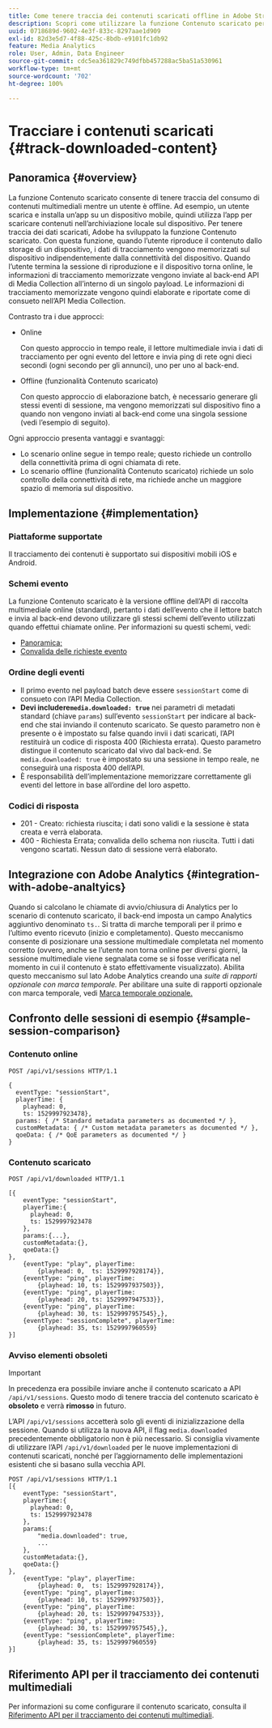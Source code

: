 ```yaml
---
title: Come tenere traccia dei contenuti scaricati offline in Adobe Streaming Media
description: Scopri come utilizzare la funzione Contenuto scaricato per tenere traccia del consumo di contenuti multimediali quando un utente è offline.
uuid: 0718689d-9602-4e3f-833c-8297aae1d909
exl-id: 82d3e5d7-4f88-425c-8bdb-e9101fc1db92
feature: Media Analytics
role: User, Admin, Data Engineer
source-git-commit: cdc5ea361829c749dfbb457288ac5ba51a530961
workflow-type: tm+mt
source-wordcount: '702'
ht-degree: 100%

---
```


# Tracciare i contenuti scaricati {#track-downloaded-content}

## Panoramica  {#overview}

La funzione Contenuto scaricato consente di tenere traccia del consumo di contenuti multimediali mentre un utente è offline. Ad esempio, un utente scarica e installa un’app su un dispositivo mobile, quindi utilizza l’app per scaricare contenuti nell’archiviazione locale sul dispositivo. Per tenere traccia dei dati scaricati, Adobe ha sviluppato la funzione Contenuto scaricato. Con questa funzione, quando l’utente riproduce il contenuto dallo storage di un dispositivo, i dati di tracciamento vengono memorizzati sul dispositivo indipendentemente dalla connettività del dispositivo. Quando l’utente termina la sessione di riproduzione e il dispositivo torna online, le informazioni di tracciamento memorizzate vengono inviate al back-end API di Media Collection all’interno di un singolo payload. Le informazioni di tracciamento memorizzate vengono quindi elaborate e riportate come di consueto nell’API Media Collection.

Contrasto tra i due approcci:

* Online

   Con questo approccio in tempo reale, il lettore multimediale invia i dati di tracciamento per ogni evento del lettore e invia ping di rete ogni dieci secondi (ogni secondo per gli annunci), uno per uno al back-end.

* Offline (funzionalità Contenuto scaricato)

   Con questo approccio di elaborazione batch, è necessario generare gli stessi eventi di sessione, ma vengono memorizzati sul dispositivo fino a quando non vengono inviati al back-end come una singola sessione (vedi l’esempio di seguito).

Ogni approccio presenta vantaggi e svantaggi:
* Lo scenario online segue in tempo reale; questo richiede un controllo della connettività prima di ogni chiamata di rete.
* Lo scenario offline (funzionalità Contenuto scaricato) richiede un solo controllo della connettività di rete, ma richiede anche un maggiore spazio di memoria sul dispositivo.

## Implementazione {#implementation}

### Piattaforme supportate

Il tracciamento dei contenuti è supportato sui dispositivi mobili iOS e Android.

### Schemi evento

La funzione Contenuto scaricato è la versione offline dell’API di raccolta multimediale online (standard), pertanto i dati dell’evento che il lettore batch e invia al back-end devono utilizzare gli stessi schemi dell’evento utilizzati quando effettui chiamate online. Per informazioni su questi schemi, vedi:
* [Panoramica;](/help/implementation/media-collection-api/mc-api-overview.md)
* [Convalida delle richieste evento ](/help/implementation/media-collection-api/mc-api-impl/mc-api-validate-reqs.md)

### Ordine degli eventi

* Il primo evento nel payload batch deve essere `sessionStart` come di consueto con l’API Media Collection.
* **Devi includere`media.downloaded: true`** nei parametri di metadati standard (chiave `params`) sull’evento `sessionStart` per indicare al back-end che stai inviando il contenuto scaricato. Se questo parametro non è presente o è impostato su false quando invii i dati scaricati, l’API restituirà un codice di risposta 400 (Richiesta errata). Questo parametro distingue il contenuto scaricato dal vivo dal back-end. Se `media.downloaded: true` è impostato su una sessione in tempo reale, ne conseguirà una risposta 400 dell’API.
* È responsabilità dell’implementazione memorizzare correttamente gli eventi del lettore in base all’ordine del loro aspetto.

### Codici di risposta

* 201 - Creato: richiesta riuscita; i dati sono validi e la sessione è stata creata e verrà elaborata.
* 400 - Richiesta Errata; convalida dello schema non riuscita. Tutti i dati vengono scartati. Nessun dato di sessione verrà elaborato.

## Integrazione con Adobe Analytics {#integration-with-adobe-analtyics}

Quando si calcolano le chiamate di avvio/chiusura di Analytics per lo scenario di contenuto scaricato, il back-end imposta un campo Analytics aggiuntivo denominato `ts.`. Si tratta di marche temporali per il primo e l’ultimo evento ricevuto (inizio e completamento). Questo meccanismo consente di posizionare una sessione multimediale completata nel momento corretto (ovvero, anche se l’utente non torna online per diversi giorni, la sessione multimediale viene segnalata come se si fosse verificata nel momento in cui il contenuto è stato effettivamente visualizzato). Abilita questo meccanismo sul lato Adobe Analytics creando una _suite di rapporti opzionale con marca temporale._ Per abilitare una suite di rapporti opzionale con marca temporale, vedi [Marca temporale opzionale.](https://experienceleague.adobe.com/docs/analytics/admin/admin-tools/timestamp-optional.html?lang=it)

## Confronto delle sessioni di esempio {#sample-session-comparison}

### Contenuto online

```
POST /api/v1/sessions HTTP/1.1

{
  eventType: "sessionStart",
  playerTime: {
    playhead: 0,  
    ts: 1529997923478},  
  params: { /* Standard metadata parameters as documented */ },  
  customMetadata: { /* Custom metadata parameters as documented */ },  
  qoeData: { /* QoE parameters as documented */ }
}
```

### Contenuto scaricato

```
POST /api/v1/downloaded HTTP/1.1

[{
    eventType: "sessionStart",
    playerTime:{
      playhead: 0,
      ts: 1529997923478
    },  
    params:{...},
    customMetadata:{},  
    qoeData:{}
},
    {eventType: "play", playerTime:
        {playhead: 0,  ts: 1529997928174}},
    {eventType: "ping", playerTime:
        {playhead: 10, ts: 1529997937503}},
    {eventType: "ping", playerTime:
        {playhead: 20, ts: 1529997947533}},
    {eventType: "ping", playerTime:
        {playhead: 30, ts: 1529997957545},},
    {eventType: "sessionComplete", playerTime:
        {playhead: 35, ts: 1529997960559}
}]
```

### Avviso elementi obsoleti

>[!IMPORTANT]
>
>In precedenza era possibile inviare anche il contenuto scaricato a API `/api/v1/sessions`. Questo modo di tenere traccia del contenuto scaricato è **obsoleto** e verrà **rimosso** in futuro.


L’API `/api/v1/sessions` accetterà solo gli eventi di inizializzazione della sessione.
Quando si utilizza la nuova API, il flag `media.downloaded` precedentemente obbligatorio non è più necessario.
Si consiglia vivamente di utilizzare l’API `/api/v1/downloaded` per le nuove implementazioni di contenuti scaricati, nonché per l’aggiornamento delle implementazioni esistenti che si basano sulla vecchia API.


```
POST /api/v1/sessions HTTP/1.1
[{
    eventType: "sessionStart",
    playerTime:{
      playhead: 0,
      ts: 1529997923478
    },
    params:{
        "media.downloaded": true,
        ...
    },
    customMetadata:{},  
    qoeData:{}
},
    {eventType: "play", playerTime:
        {playhead: 0,  ts: 1529997928174}},
    {eventType: "ping", playerTime:
        {playhead: 10, ts: 1529997937503}},
    {eventType: "ping", playerTime:
        {playhead: 20, ts: 1529997947533}},
    {eventType: "ping", playerTime:
        {playhead: 30, ts: 1529997957545},},
    {eventType: "sessionComplete", playerTime:
        {playhead: 35, ts: 1529997960559}
}]
```

## Riferimento API per il tracciamento dei contenuti multimediali

Per informazioni su come configurare il contenuto scaricato, consulta il [Riferimento API per il tracciamento dei contenuti multimediali](https://developer.adobe.com/client-sdks/documentation/adobe-media-analytics/api-reference/).
